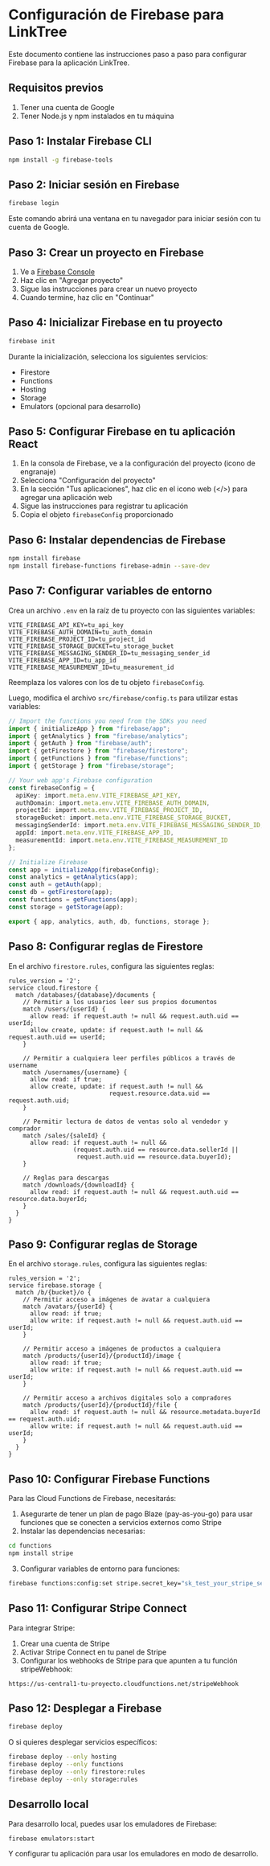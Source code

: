 # Configuración de Firebase para LinkTree

Este documento contiene las instrucciones paso a paso para configurar Firebase para la aplicación LinkTree.

## Requisitos previos

1. Tener una cuenta de Google
2. Tener Node.js y npm instalados en tu máquina

## Paso 1: Instalar Firebase CLI

```bash
npm install -g firebase-tools
```

## Paso 2: Iniciar sesión en Firebase

```bash
firebase login
```

Este comando abrirá una ventana en tu navegador para iniciar sesión con tu cuenta de Google.

## Paso 3: Crear un proyecto en Firebase

1. Ve a [Firebase Console](https://console.firebase.google.com/)
2. Haz clic en "Agregar proyecto"
3. Sigue las instrucciones para crear un nuevo proyecto
4. Cuando termine, haz clic en "Continuar"

## Paso 4: Inicializar Firebase en tu proyecto

```bash
firebase init
```

Durante la inicialización, selecciona los siguientes servicios:
- Firestore
- Functions
- Hosting
- Storage
- Emulators (opcional para desarrollo)

## Paso 5: Configurar Firebase en tu aplicación React

1. En la consola de Firebase, ve a la configuración del proyecto (icono de engranaje)
2. Selecciona "Configuración del proyecto"
3. En la sección "Tus aplicaciones", haz clic en el icono web (</>) para agregar una aplicación web
4. Sigue las instrucciones para registrar tu aplicación
5. Copia el objeto `firebaseConfig` proporcionado

## Paso 6: Instalar dependencias de Firebase

```bash
npm install firebase
npm install firebase-functions firebase-admin --save-dev
```

## Paso 7: Configurar variables de entorno

Crea un archivo `.env` en la raíz de tu proyecto con las siguientes variables:

```
VITE_FIREBASE_API_KEY=tu_api_key
VITE_FIREBASE_AUTH_DOMAIN=tu_auth_domain
VITE_FIREBASE_PROJECT_ID=tu_project_id
VITE_FIREBASE_STORAGE_BUCKET=tu_storage_bucket
VITE_FIREBASE_MESSAGING_SENDER_ID=tu_messaging_sender_id
VITE_FIREBASE_APP_ID=tu_app_id
VITE_FIREBASE_MEASUREMENT_ID=tu_measurement_id
```

Reemplaza los valores con los de tu objeto `firebaseConfig`.

Luego, modifica el archivo `src/firebase/config.ts` para utilizar estas variables:

```typescript
// Import the functions you need from the SDKs you need
import { initializeApp } from "firebase/app";
import { getAnalytics } from "firebase/analytics";
import { getAuth } from "firebase/auth";
import { getFirestore } from "firebase/firestore";
import { getFunctions } from "firebase/functions";
import { getStorage } from "firebase/storage";

// Your web app's Firebase configuration
const firebaseConfig = {
  apiKey: import.meta.env.VITE_FIREBASE_API_KEY,
  authDomain: import.meta.env.VITE_FIREBASE_AUTH_DOMAIN,
  projectId: import.meta.env.VITE_FIREBASE_PROJECT_ID,
  storageBucket: import.meta.env.VITE_FIREBASE_STORAGE_BUCKET,
  messagingSenderId: import.meta.env.VITE_FIREBASE_MESSAGING_SENDER_ID,
  appId: import.meta.env.VITE_FIREBASE_APP_ID,
  measurementId: import.meta.env.VITE_FIREBASE_MEASUREMENT_ID
};

// Initialize Firebase
const app = initializeApp(firebaseConfig);
const analytics = getAnalytics(app);
const auth = getAuth(app);
const db = getFirestore(app);
const functions = getFunctions(app);
const storage = getStorage(app);

export { app, analytics, auth, db, functions, storage };
```

## Paso 8: Configurar reglas de Firestore

En el archivo `firestore.rules`, configura las siguientes reglas:

```
rules_version = '2';
service cloud.firestore {
  match /databases/{database}/documents {
    // Permitir a los usuarios leer sus propios documentos
    match /users/{userId} {
      allow read: if request.auth != null && request.auth.uid == userId;
      allow create, update: if request.auth != null && request.auth.uid == userId;
    }
    
    // Permitir a cualquiera leer perfiles públicos a través de username
    match /usernames/{username} {
      allow read: if true;
      allow create, update: if request.auth != null && 
                            request.resource.data.uid == request.auth.uid;
    }
    
    // Permitir lectura de datos de ventas solo al vendedor y comprador
    match /sales/{saleId} {
      allow read: if request.auth != null && 
                  (request.auth.uid == resource.data.sellerId || 
                   request.auth.uid == resource.data.buyerId);
    }
    
    // Reglas para descargas
    match /downloads/{downloadId} {
      allow read: if request.auth != null && request.auth.uid == resource.data.buyerId;
    }
  }
}
```

## Paso 9: Configurar reglas de Storage

En el archivo `storage.rules`, configura las siguientes reglas:

```
rules_version = '2';
service firebase.storage {
  match /b/{bucket}/o {
    // Permitir acceso a imágenes de avatar a cualquiera
    match /avatars/{userId} {
      allow read: if true;
      allow write: if request.auth != null && request.auth.uid == userId;
    }
    
    // Permitir acceso a imágenes de productos a cualquiera
    match /products/{userId}/{productId}/image {
      allow read: if true;
      allow write: if request.auth != null && request.auth.uid == userId;
    }
    
    // Permitir acceso a archivos digitales solo a compradores
    match /products/{userId}/{productId}/file {
      allow read: if request.auth != null && resource.metadata.buyerId == request.auth.uid;
      allow write: if request.auth != null && request.auth.uid == userId;
    }
  }
}
```

## Paso 10: Configurar Firebase Functions

Para las Cloud Functions de Firebase, necesitarás:

1. Asegurarte de tener un plan de pago Blaze (pay-as-you-go) para usar funciones que se conecten a servicios externos como Stripe
2. Instalar las dependencias necesarias:

```bash
cd functions
npm install stripe
```

3. Configurar variables de entorno para funciones:

```bash
firebase functions:config:set stripe.secret_key="sk_test_your_stripe_secret_key" stripe.webhook_secret="whsec_your_stripe_webhook_secret" app.url="https://tu-dominio.web.app"
```

## Paso 11: Configurar Stripe Connect

Para integrar Stripe:

1. Crear una cuenta de Stripe
2. Activar Stripe Connect en tu panel de Stripe
3. Configurar los webhooks de Stripe para que apunten a tu función stripeWebhook:

```
https://us-central1-tu-proyecto.cloudfunctions.net/stripeWebhook
```

## Paso 12: Desplegar a Firebase

```bash
firebase deploy
```

O si quieres desplegar servicios específicos:

```bash
firebase deploy --only hosting
firebase deploy --only functions
firebase deploy --only firestore:rules
firebase deploy --only storage:rules
```

## Desarrollo local

Para desarrollo local, puedes usar los emuladores de Firebase:

```bash
firebase emulators:start
```

Y configurar tu aplicación para usar los emuladores en modo de desarrollo. 